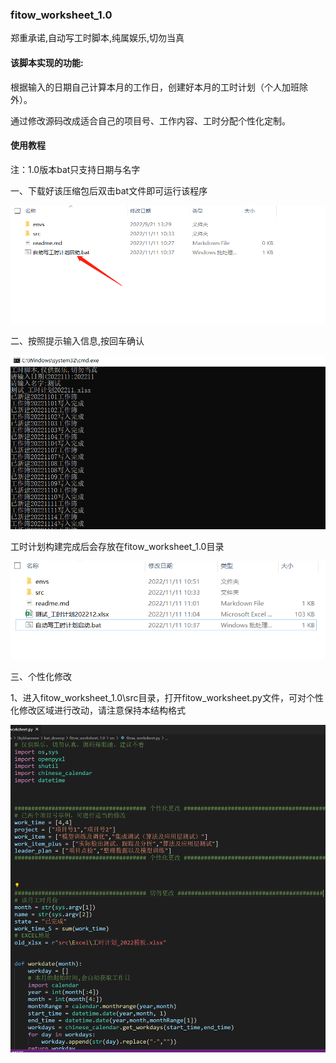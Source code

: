 ### fitow_worksheet_1.0

郑重承诺,自动写工时脚本,纯属娱乐,切勿当真

#### 该脚本实现的功能:

根据输入的日期自己计算本月的工作日，创建好本月的工时计划（个人加班除外）。

通过修改源码改成适合自己的项目号、工作内容、工时分配个性化定制。

#### 使用教程

注：1.0版本bat只支持日期与名字

一、下载好该压缩包后双击bat文件即可运行该程序

![1668135053962](envs\img\1668135053962.png)

二、按照提示输入信息,按回车确认

![1668135343397](envs\img\1668135343397.png)

工时计划构建完成后会存放在fitow_worksheet_1.0目录

![1668135856244](envs\img\1668135856244.png)

三、个性化修改

1、进入fitow_worksheet_1.0\src目录，打开fitow_worksheet.py文件，可对个性化修改区域进行改动，请注意保持本结构格式

![1668135624313](envs\img\1668135624313.png)

